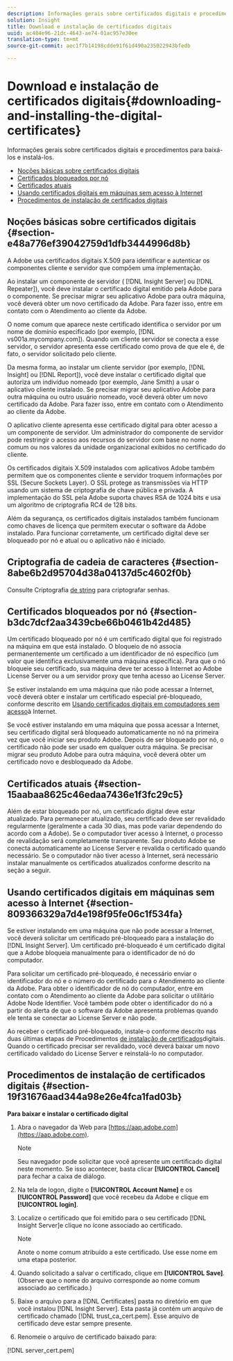 ```yaml
---
description: Informações gerais sobre certificados digitais e procedimentos para baixá-los e instalá-los.
solution: Insight
title: Download e instalação de certificados digitais
uuid: ac484e96-21dc-4643-ae74-01ac957e30ee
translation-type: tm+mt
source-git-commit: aec1f7b14198cdde91f61d490a235022943bfedb

---
```



# Download e instalação de certificados digitais{#downloading-and-installing-the-digital-certificates}

Informações gerais sobre certificados digitais e procedimentos para baixá-los e instalá-los.

* [Noções básicas sobre certificados digitais](../../../../../home/c-inst-svr/c-install-ins-svr/t-install-proc-inst-svr-dpu/c-dnld-dgtl-cert/c-dnld-dgtl-cert.md#section-e48a776ef39042759d1dfb3444996d8b)
* [Certificados bloqueados por nó](../../../../../home/c-inst-svr/c-install-ins-svr/t-install-proc-inst-svr-dpu/c-dnld-dgtl-cert/c-dnld-dgtl-cert.md#section-b3dc7dcf2aa3439cbe66b0461b42d485)
* [Certificados atuais](../../../../../home/c-inst-svr/c-install-ins-svr/t-install-proc-inst-svr-dpu/c-dnld-dgtl-cert/c-dnld-dgtl-cert.md#section-15aabaa8625c46edaa7436e1f3fc29c5)
* [Usando certificados digitais em máquinas sem acesso à Internet](../../../../../home/c-inst-svr/c-install-ins-svr/t-install-proc-inst-svr-dpu/c-dnld-dgtl-cert/c-dnld-dgtl-cert.md#section-809366329a7d4e198f95fe06c1f534fa)
* [Procedimentos de instalação de certificados digitais](../../../../../home/c-inst-svr/c-install-ins-svr/t-install-proc-inst-svr-dpu/c-dnld-dgtl-cert/c-dnld-dgtl-cert.md#section-19f31676aad344a98e26e4fca1fad03b)

## Noções básicas sobre certificados digitais {#section-e48a776ef39042759d1dfb3444996d8b}

A Adobe usa certificados digitais X.509 para identificar e autenticar os componentes cliente e servidor que compõem uma implementação.

Ao instalar um componente de servidor ( [!DNL Insight Server] ou [!DNL Repeater]), você deve instalar o certificado digital emitido pela Adobe para o componente. Se precisar migrar seu aplicativo Adobe para outra máquina, você deverá obter um novo certificado da Adobe. Para fazer isso, entre em contato com o Atendimento ao cliente da Adobe.

O nome comum que aparece neste certificado identifica o servidor por um nome de domínio especificado (por exemplo, [!DNL vs001a.mycompany.com]). Quando um cliente servidor se conecta a esse servidor, o servidor apresenta esse certificado como prova de que ele é, de fato, o servidor solicitado pelo cliente.

Da mesma forma, ao instalar um cliente servidor (por exemplo, [!DNL Insight] ou [!DNL Report]), você deve instalar o certificado digital que autoriza um indivíduo nomeado (por exemplo, Jane Smith) a usar o aplicativo cliente instalado. Se precisar migrar seu aplicativo Adobe para outra máquina ou outro usuário nomeado, você deverá obter um novo certificado da Adobe. Para fazer isso, entre em contato com o Atendimento ao cliente da Adobe.

O aplicativo cliente apresenta esse certificado digital para obter acesso a um componente de servidor. Um administrador do componente de servidor pode restringir o acesso aos recursos do servidor com base no nome comum ou nos valores da unidade organizacional exibidos no certificado do cliente.

Os certificados digitais X.509 instalados com aplicativos Adobe também permitem que os componentes cliente e servidor troquem informações por SSL (Secure Sockets Layer). O SSL protege as transmissões via HTTP usando um sistema de criptografia de chave pública e privada. A implementação do SSL pela Adobe suporta chaves RSA de 1024 bits e usa um algoritmo de criptografia RC4 de 128 bits.

Além da segurança, os certificados digitais instalados também funcionam como chaves de licença que permitem executar o software da Adobe instalado. Para funcionar corretamente, um certificado digital deve ser bloqueado por nó e atual ou o aplicativo não é iniciado.

## Criptografia de cadeia de caracteres {#section-8abe6b2d95704d38a04137d5c4602f0b}

Consulte Criptografia [de string](../../../../../home/c-inst-svr/c-install-ins-svr/t-install-proc-inst-svr-dpu/c-dnld-dgtl-cert/string-encryption.md#concept-35da0b53650a4d7e82b240ad27f6d45a) para criptografar senhas.

## Certificados bloqueados por nó {#section-b3dc7dcf2aa3439cbe66b0461b42d485}

Um certificado bloqueado por nó é um certificado digital que foi registrado na máquina em que está instalado. O bloqueio de nó associa permanentemente um certificado a um identificador de nó específico (um valor que identifica exclusivamente uma máquina específica). Para que o nó bloqueie seu certificado, sua máquina deve ter acesso à Internet ao Adobe License Server ou a um servidor proxy que tenha acesso ao License Server.

Se estiver instalando em uma máquina que não pode acessar a Internet, você deverá obter e instalar um certificado especial pré-bloqueado, conforme descrito em [Usando certificados digitais em computadores sem acesso](../../../../../home/c-inst-svr/c-install-ins-svr/t-install-proc-inst-svr-dpu/c-dnld-dgtl-cert/c-dnld-dgtl-cert.md#section-809366329a7d4e198f95fe06c1f534fa)à Internet.

Se você estiver instalando em uma máquina que possa acessar a Internet, seu certificado digital será bloqueado automaticamente no nó na primeira vez que você iniciar seu produto Adobe. Depois de ser bloqueado por nó, o certificado não pode ser usado em qualquer outra máquina. Se precisar migrar seu produto Adobe para outra máquina, você deverá obter um certificado novo e desbloqueado da Adobe.

## Certificados atuais {#section-15aabaa8625c46edaa7436e1f3fc29c5}

Além de estar bloqueado por nó, um certificado digital deve estar atualizado. Para permanecer atualizado, seu certificado deve ser revalidado regularmente (geralmente a cada 30 dias, mas pode variar dependendo do acordo com a Adobe). Se o computador tiver acesso à Internet, o processo de revalidação será completamente transparente. Seu produto Adobe se conecta automaticamente ao License Server e revalida o certificado quando necessário. Se o computador não tiver acesso à Internet, será necessário instalar manualmente os certificados atualizados conforme descrito na seção a seguir.

## Usando certificados digitais em máquinas sem acesso à Internet {#section-809366329a7d4e198f95fe06c1f534fa}

Se estiver instalando em uma máquina que não pode acessar a Internet, você deverá solicitar um certificado pré-bloqueado para a instalação do [!DNL Insight Server]. Um certificado pré-bloqueado é um certificado digital que a Adobe bloqueia manualmente para o identificador de nó do computador.

Para solicitar um certificado pré-bloqueado, é necessário enviar o identificador do nó e o número do certificado para o Atendimento ao cliente da Adobe. Para obter o identificador de nó do computador, entre em contato com o Atendimento ao cliente da Adobe para solicitar o utilitário Adobe Node Identifier. Você também pode obter o identificador do nó a partir do alerta de que o software da Adobe apresenta problemas quando ele tenta se conectar ao License Server e não pode.

Ao receber o certificado pré-bloqueado, instale-o conforme descrito nas duas últimas etapas de Procedimentos [de instalação de certificados](../../../../../home/c-inst-svr/c-install-ins-svr/t-install-proc-inst-svr-dpu/c-dnld-dgtl-cert/c-dnld-dgtl-cert.md#section-19f31676aad344a98e26e4fca1fad03b)digitais. Quando o certificado precisar ser revalidado, você deverá baixar um novo certificado validado do License Server e reinstalá-lo no computador.

## Procedimentos de instalação de certificados digitais {#section-19f31676aad344a98e26e4fca1fad03b}

**Para baixar e instalar o certificado digital**

1. Abra o navegador da Web para [https://aap.adobe.com](https://aap.adobe.com).

   >[!NOTE]
   >
   >Seu navegador pode solicitar que você apresente um certificado digital neste momento. Se isso acontecer, basta clicar **[!UICONTROL Cancel]** para fechar a caixa de diálogo.

1. Na tela de logon, digite o **[!UICONTROL Account Name]** e os **[!UICONTROL Password]** que você recebeu da Adobe e clique em **[!UICONTROL login]**.

1. Localize o certificado que foi emitido para o seu certificado [!DNL Insight Server]e clique no ícone associado ao certificado.

   >[!NOTE]
   >
   >Anote o nome comum atribuído a este certificado. Use esse nome em uma etapa posterior.

1. Quando solicitado a salvar o certificado, clique em **[!UICONTROL Save]**. (Observe que o nome do arquivo corresponde ao nome comum associado ao certificado.)
1. Baixe o arquivo para a [!DNL Certificates] pasta no diretório em que você instalou [!DNL Insight Server]. Esta pasta já contém um arquivo de certificado chamado [!DNL trust_ca_cert.pem]. Esse arquivo de certificado deve estar sempre presente.

1. Renomeie o arquivo de certificado baixado para:

[!DNL server_cert.pem]

